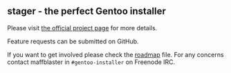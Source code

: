 stager - the perfect Gentoo installer
-----

Please visit [the official project page](https://wiki.gentoo.org/wiki/Project:Installer) for more details.

Feature requests can be submitted on GitHub.

If you want to get involved please check the [roadmap](road_map.md) file. For any concerns contact maffblaster in `#gentoo-installer` on Freenode IRC.
